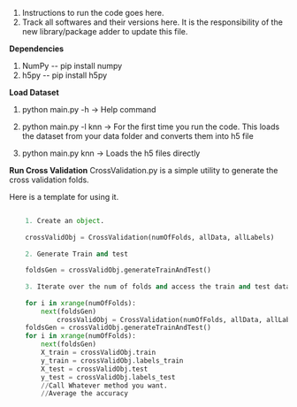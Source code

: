 1. Instructions to run the code goes here.
2. Track all softwares and their versions here. It is the responsibility of the new library/package adder to update this file.

<b>Dependencies</b>

1. NumPy -- pip install numpy
2. h5py -- pip install h5py


<b>Load Dataset</b>

1. python main.py -h -> Help command

2. python main.py -l knn  -> For the first time you run the code. This loads the dataset from your data folder and converts them into h5 file

3. python main.py knn -> Loads the h5 files directly 

<b>Run Cross Validation</b>
CrossValidation.py is a simple utility to generate the cross validation folds.

Here is a template for using it.
```python

    1. Create an object.
    
    crossValidObj = CrossValidation(numOfFolds, allData, allLabels)
    
    2. Generate Train and test
    
    foldsGen = crossValidObj.generateTrainAndTest()
    
    3. Iterate over the num of folds and access the train and test data
    
    for i in xrange(numOfFolds):
        next(foldsGen)
            crossValidObj = CrossValidation(numOfFolds, allData, allLabels)
    foldsGen = crossValidObj.generateTrainAndTest()
    for i in xrange(numOfFolds):
        next(foldsGen)
        X_train = crossValidObj.train
        y_train = crossValidObj.labels_train
        X_test = crossValidObj.test
        y_test = crossValidObj.labels_test
        //Call Whatever method you want.
        //Average the accuracy
```
